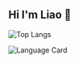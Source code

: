 ## Hi I'm Liao 👋


![Top Langs](https://github-readme-stats.vercel.app/api/top-langs/?username=liao-guan-cheng&layout=compact)

![Language Card](https://github-readme-stats.vercel.app/api/top-langs/?username=liao-guan-cheng&langs_count=5)

